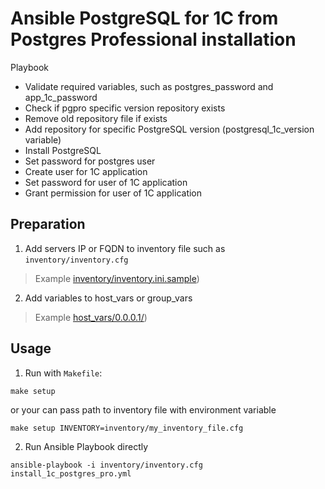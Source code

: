 # Ansible PostgreSQL for 1C from Postgres Professional installation

Playbook

- Validate required variables, such as postgres_password and app_1c_password
- Check if pgpro specific version repository exists
- Remove old repository file if exists
- Add repository for specific PostgreSQL version (postgresql_1c_version variable)
- Install PostgreSQL
- Set password for postgres user
- Create user for 1C application
- Set password for user of 1C application
- Grant permission for user of 1C application

## Preparation

1. Add servers IP or FQDN to inventory file such as ```inventory/inventory.cfg```

> Example [inventory/inventory.ini.sample](inventory/inventory.ini.sample))

2. Add variables to host_vars or group_vars

> Example [host_vars/0.0.0.1/](host_vars/0.0.0.1))

## Usage

1. Run with ```Makefile```:

```shell
make setup
```

or your can pass path to inventory file with environment variable

```shell
make setup INVENTORY=inventory/my_inventory_file.cfg
```

2. Run Ansible Playbook directly

```shell
ansible-playbook -i inventory/inventory.cfg install_1c_postgres_pro.yml
